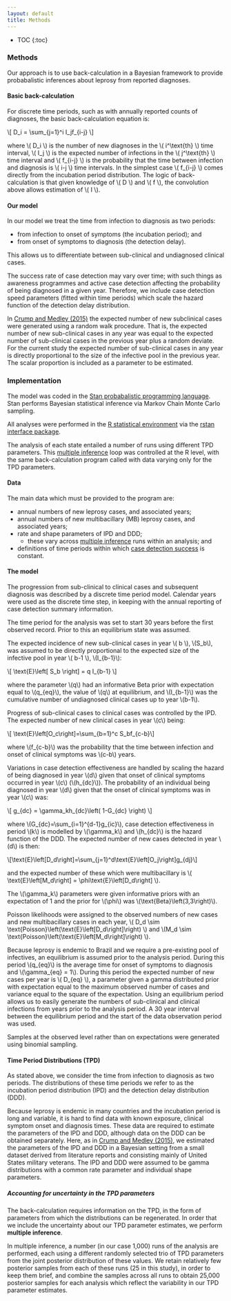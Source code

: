 ```yaml
---
layout: default
title: Methods
---
```

* TOC
{:toc}

### Methods

Our approach is to use back-calculation in a Bayesian framework to provide probabalistic inferences about leprosy from reported diagnoses.

#### Basic back-calculation

For discrete time periods, such as with annually reported counts of diagnoses, the basic back-calculation equation is:

\\[ D_i = \sum_{j=1}^i I_jf_{i-j} \\]

where \\( D_i \\) is the number of new diagnoses in the \\( i^\text{th} \\) time interval, \\( I_j \\) is the expected number of infections in the \\( j^\text{th} \\) time interval and \\( f_{i-j} \\) is the probability that the time between infection and diagnosis is  \\( i-j \\) time intervals. In the simplest case \\( f_{i-j} \\) comes directly from the incubation period distribution. The logic of back-calculation is that given knowledge of \\( D \\) and \\( f \\), the convolution above allows estimation of \\( I \\).

#### Our model

In our model we treat the time from infection to diagnosis as two periods:

* from infection to onset of symptoms (the incubation period); and
* from onset of symptoms to diagnosis (the detection delay).

This allows us to differentiate between sub-clinical and undiagnosed clinical cases.

The success rate of case detection may vary over time; with such things as awareness programmes and active case detection affecting the probability of being diagnosed in a given year. Therefore, we include case detection speed parameters (fitted within time periods) which scale the hazard function of the detection delay distribution.

In  [Crump and Medley (2015)](http://doi.org/10.1186/s13071-015-1142-5) the expected number of new subclinical cases were generated using a random walk procedure. That is, the expected number of new sub-clinical cases in any year was equal to the expected number of sub-clinical cases in the previous year plus a random deviate. For the current study the expected number of sub-clinical cases in any year is directly proportional to the size of the infective pool in the previous year. The scalar proportion is included as a parameter to be estimated.

### Implementation

The model was coded in the [Stan probabalistic programming language](http://mc-stan.org). Stan performs Bayesian statistical inference via Markov Chain Monte Carlo sampling.

All analyses were performed in the [R statistical environment](https://www.R-project.org/) via the [rstan interface package](http://mc-stan.org).

The analysis of each state entailed a number of runs using different TPD parameters. This [multiple inference](#accounting-for-uncertainty-in-the-tpd-parameters) loop was controlled at the R level, with the same back-calculation program called with data varying only for the TPD parameters.

#### Data

The main data which must be provided to the program are:
* annual numbers of new leprosy cases, and associated years;
* annual numbers of new multibacillary (MB) leprosy cases, and associated years;
* rate and shape parameters of IPD and DDD;
  * these vary across [multiple inference](#accounting-for-uncertainty-in-the-tpd-parameters) runs within an analysis; and
* definitions of time periods within which [case detection success](#effort) is constant.

#### The model

The progression from sub-clinical to clinical cases and subsequent diagnosis was described by a discrete time period model. Calendar years were used as the discrete time step, in keeping with the annual reporting of case detection summary information.

The time period for the analysis was set to start 30 years before the first observed record. Prior to this an equilibrium state was assumed.

The expected incidence of new sub-clinical cases in year \\( b \\), \\(S_b\\), was assumed to be directly proportional to the expected size of the infective pool in year \\( b-1 \\), \\(I_{b-1}\\):

\\[ \text{E}\left[ S_b \right] = q I_{b-1} \\]

where the parameter \\(q\\) had an informative Beta prior with expectation equal to \\(q_{eq}\\), the value of \\(q\\) at equilibrium, and \\(I_{b-1}\\) was the cumulative number of undiagnosed clinical cases up to year \\(b-1\\).

Progress of sub-clinical cases to clinical cases was controlled by the IPD. The expected number of new clinical cases in year \\(c\\) being:

\\[ \text{E}\left[O_c\right]=\sum_{b=1}^c S_bf_{c-b}\\]

where \\(f_{c-b}\\) was the probability that the time between infection and onset of clinical symptoms was \\(c-b\\) years.

Variations in case detection effectiveness are handled by scaling the hazard of being diagnosed in year \\(d\\) given that onset of clinical symptoms occurred in year \\(c\\) (\\(h_{dc}\\)). The probability of an individual being diagnosed in year \\(d\\) given that the onset of clinical symptoms was in year \\(c\\) was:

\\[ g_{dc} = \gamma_kh_{dc}\left( 1-G_{dc} \right) \\]

where \\(G_{dc}=\sum_{i=1}^{d-1}g_{ic}\\), case detection effectiveness in period \\(k\\) is modelled by \\(\gamma_k\\) and \\(h_{dc}\\) is the hazard function of the DDD. The expected number of new cases detected in year \\(d\\) is then:

\\[\text{E}\left[D_d\right]=\sum_{j=1}^d\text{E}\left[O_j\right]g_{dj}\\]

and the expected number of these which were multibacillary is \\( \text{E}\left[M_d\right] = \phi\text{E}\left[D_d\right] \\).

The \\(\gamma_k\\) parameters were given informative priors with an expectation of 1 and the prior for \\(\phi\\) was \\(\text{Beta}\left(3,3\right)\\).

Poisson likelihoods were assigned to the observed numbers of new cases and new multibacillary cases in each year, \\( D_d \sim \text{Poisson}\left(\text{E}\left[D_d\right]\right) \\) and \\(M_d \sim \text{Poisson}\left(\text{E}\left[M_d\right]\right) \\).

Because leprosy is endemic to Brazil and we require a pre-existing pool of infectives, an equilibrium is assumed prior to the analysis period. During this period \\(q_{eq}\\) is the average time for onset of symptoms to diagnosis and \\(\gamma_{eq} = 1\\). During this period the expected number of new cases per year is \\( D_{eq} \\), a parameter given a gamma distributed prior with expectation equal to the maximum observed number of cases and variance equal to the square of the expectation. Using an equilibrium period allows us to easily generate the numbers of sub-clinical and clinical infections from years prior to the analysis period. A 30 year interval between the equilibrium period and the start of the data observation period was used.

Samples at the observed level rather than on expectations were generated using binomial sampling.

#### Time Period Distributions (TPD)

As stated above, we consider the time from infection to diagnosis as two periods. The distributions of these time periods we refer to as the incubation period distribution (IPD) and the detection delay distribution (DDD).

Because leprosy is endemic in many countries and the incubation period is long and variable, it is hard to find data with known exposure, clinical symptom onset and diagnosis times. These data are required to estimate the parameters of the IPD and DDD, although data on the DDD can be obtained separately. Here, as in [Crump and Medley (2015)](http://doi.org/10.1186/s13071-015-1142-5), we estimated the parameters of the IPD and DDD in a Bayesian setting from a small dataset derived from literature reports and consisting mainly of United States military veterans. The IPD and DDD were assumed to be gamma distributions with a common rate parameter and individual shape parameters.

##### Accounting for uncertainty in the TPD parameters

The back-calculation requires information on the TPD, in the form of parameters from which the distributions can be regenerated. In order that we include the uncertainty about our TPD parameter estimates, we perform **multiple inference**.

In multiple inference, a number (in our case 1,000) runs of the analysis are performed, each using a different randomly selected trio of TPD parameters from the joint posterior distribution of these values. We retain relatively few posterior samples from each of these runs (25 in this study), in order to keep them brief, and combine the samples across all runs to obtain 25,000 posterior samples for each analysis which reflect the variability in our TPD parameter estimates.


